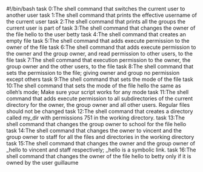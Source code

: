 #!/bin/bash
task 0:The shell command that switches the current user to another user 
task 1:The shell command that prints the effective username of the current user
task 2:The shell command that  prints all the groups the current user is part of
task 3:The shell command that changes the owner of the file hello to the user betty
task 4:The shell command that  creates an empty file
task 5:The shell command that adds execute permission to the owner of the file
task 6:The shell command that adds execute permission to the owner and the group owner, and read permission to other users, to the file
task 7:The shell command that execution permission to the owner, the group owner and the other users, to the file
task 8:The shell command that sets the permission to the file; giving owner and group no permission except others 
task 9:The shell command that sets the mode of the file
task 10:The shell command that sets the mode of the file hello the same as olleh’s mode; Make sure your script works for any mode
task 11:The shell command that adds execute permission to all subdirectories of the current directory for the owner, the group owner and all other users. Regular files should not be changed
task 12:The shell command that creates a directory called my_dir with permissions 751 in the working directory.
task 13:The shell command that changes the group owner to school for the file hello
task 14:The shell command that changes the owner to vincent and the group owner to staff for all the files and directories in the working directory
task 15:The shell command that changes the owner and the group owner of _hello to vincent and staff respectively; _hello is a symbolic link.
task 16:The shell command that changes the owner of the file hello to betty only if it is owned by the user guillaume
